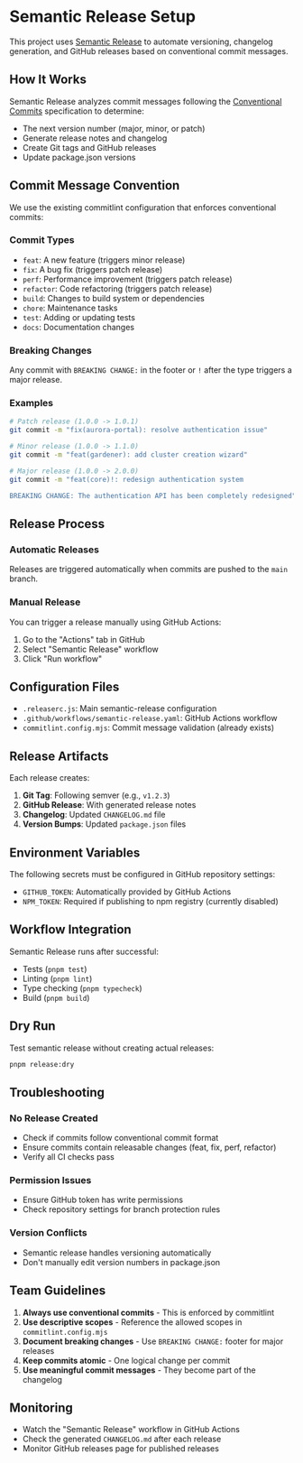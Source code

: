 # Semantic Release Setup

This project uses [Semantic Release](https://semantic-release.gitbook.io/) to automate versioning, changelog generation, and GitHub releases based on conventional commit messages.

## How It Works

Semantic Release analyzes commit messages following the [Conventional Commits](https://www.conventionalcommits.org/) specification to determine:

- The next version number (major, minor, or patch)
- Generate release notes and changelog
- Create Git tags and GitHub releases
- Update package.json versions

## Commit Message Convention

We use the existing commitlint configuration that enforces conventional commits:

### Commit Types

- `feat`: A new feature (triggers minor release)
- `fix`: A bug fix (triggers patch release)
- `perf`: Performance improvement (triggers patch release)
- `refactor`: Code refactoring (triggers patch release)
- `build`: Changes to build system or dependencies
- `chore`: Maintenance tasks
- `test`: Adding or updating tests
- `docs`: Documentation changes

### Breaking Changes

Any commit with `BREAKING CHANGE:` in the footer or `!` after the type triggers a major release.

### Examples

```bash
# Patch release (1.0.0 -> 1.0.1)
git commit -m "fix(aurora-portal): resolve authentication issue"

# Minor release (1.0.0 -> 1.1.0)
git commit -m "feat(gardener): add cluster creation wizard"

# Major release (1.0.0 -> 2.0.0)
git commit -m "feat(core)!: redesign authentication system

BREAKING CHANGE: The authentication API has been completely redesigned"
```

## Release Process

### Automatic Releases

Releases are triggered automatically when commits are pushed to the `main` branch.

### Manual Release

You can trigger a release manually using GitHub Actions:

1. Go to the "Actions" tab in GitHub
2. Select "Semantic Release" workflow
3. Click "Run workflow"

## Configuration Files

- `.releaserc.js`: Main semantic-release configuration
- `.github/workflows/semantic-release.yaml`: GitHub Actions workflow
- `commitlint.config.mjs`: Commit message validation (already exists)

## Release Artifacts

Each release creates:

1. **Git Tag**: Following semver (e.g., `v1.2.3`)
2. **GitHub Release**: With generated release notes
3. **Changelog**: Updated `CHANGELOG.md` file
4. **Version Bumps**: Updated `package.json` files

## Environment Variables

The following secrets must be configured in GitHub repository settings:

- `GITHUB_TOKEN`: Automatically provided by GitHub Actions
- `NPM_TOKEN`: Required if publishing to npm registry (currently disabled)

## Workflow Integration

Semantic Release runs after successful:

- Tests (`pnpm test`)
- Linting (`pnpm lint`)
- Type checking (`pnpm typecheck`)
- Build (`pnpm build`)

## Dry Run

Test semantic release without creating actual releases:

```bash
pnpm release:dry
```

## Troubleshooting

### No Release Created

- Check if commits follow conventional commit format
- Ensure commits contain releasable changes (feat, fix, perf, refactor)
- Verify all CI checks pass

### Permission Issues

- Ensure GitHub token has write permissions
- Check repository settings for branch protection rules

### Version Conflicts

- Semantic release handles versioning automatically
- Don't manually edit version numbers in package.json

## Team Guidelines

1. **Always use conventional commits** - This is enforced by commitlint
2. **Use descriptive scopes** - Reference the allowed scopes in `commitlint.config.mjs`
3. **Document breaking changes** - Use `BREAKING CHANGE:` footer for major releases
4. **Keep commits atomic** - One logical change per commit
5. **Use meaningful commit messages** - They become part of the changelog

## Monitoring

- Watch the "Semantic Release" workflow in GitHub Actions
- Check the generated `CHANGELOG.md` after each release
- Monitor GitHub releases page for published releases
